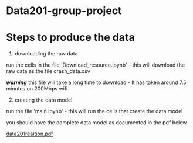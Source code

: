 # Data201-group-project

# Steps to produce the data

1) downloading the raw data 

run the cells in the file 'Download_resource.ipynb' - this will download the raw data as the file crash_data.csv

***warning*** this file will take a long time to download - It has taken around 7.5 minutes on 200Mbps wifi.

2) creating the data model  

run the file 'main.ipynb' - this will run the cells that create the data model 


you should have the complete data model as documented in the pdf below 


[data201realtion.pdf](https://github.com/Cambo9p/Data201-group-project/files/9795705/data201realtion.pdf)
